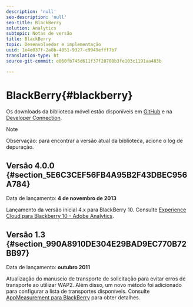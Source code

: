 ```yaml
---
description: 'null'
seo-description: 'null'
seo-title: BlackBerry
solution: Analytics
subtopic: Notas de versão
title: BlackBerry
topic: Desenvolvedor e implementação
uuid: 1e4e037f-2a8b-4051-9327-c9949efff7b7
translation-type: ht
source-git-commit: e060fb745d611f37f28708b3fe103c1191aa483b

---
```



# BlackBerry{#blackberry}

Os downloads da biblioteca móvel estão disponíveis em [GitHub](https://github.com/Adobe-Marketing-Cloud/mobile-services) e na [Developer Connection](https://marketing.adobe.com/developer/pt-BR/gallery/marketing-cloud-for-blackberry-10-adobe-analytics).

>[!NOTE]
>
>Observação: para encontrar a versão atual da biblioteca, acione o log de depuração.

## Versão 4.0.0 {#section_5E6C3CEF56FB4A95B2F43DBEC956A784}

Data de lançamento: **4 de novembro de 2013**

Lançamento da versão inicial 4.x para BlackBerry 10. Consulte [Experience Cloud para Blackberry 10 - Adobe Analytics](https://marketing.adobe.com/developer/pt-BR/gallery/marketing-cloud-for-blackberry-10-adobe-analytics).

## Versão 1.3 {#section_990A8910DE304E29BAD9EC770B72BB97}

Data de lançamento: **outubro 2011**

Atualização do manuseio de transporte de solicitação para evitar erros de transporte ao utilizar WAP2. Além disso, um novo método foi adicionado para configurar a lista de transportes disponíveis. Consulte [AppMeasurement para BlackBerry](https://marketing.adobe.com/resources/help/pt_BR/sc/appmeasurement/blackberry/oms_sc_appmeasure_blackberry.pdf) para obter detalhes.
